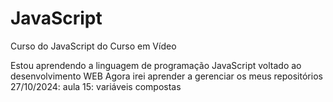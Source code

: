 # JavaScript
Curso do JavaScript do Curso em Vídeo

Estou aprendendo a linguagem de programação JavaScript voltado ao desenvolvimento WEB
Agora irei aprender a gerenciar os meus repositórios
27/10/2024: aula 15: variáveis compostas
